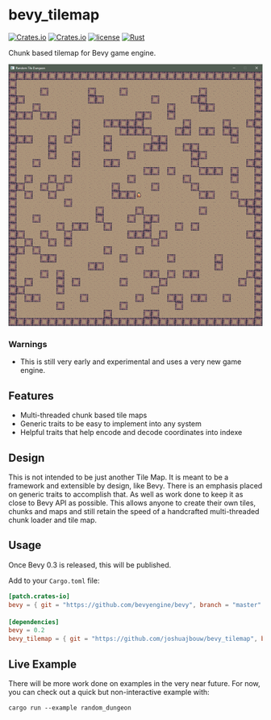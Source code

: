 # bevy_tilemap
[![Crates.io](https://img.shields.io/crates/v/bevy_tilemap.svg)](https://crates.io/crates/bevy_tilemap)
[![Crates.io](https://img.shields.io/crates/d/bevy_tilemap.svg)](https://crates.io/crates/bevy_tilemap)
[![license](https://img.shields.io/badge/license-MIT-blue.svg)](https://github.com/joshuajbouw/bevy_tilemap/blob/master/LICENSE)
[![Rust](https://github.com/joshuajbouw/bevy_tilemap/workflows/CI/badge.svg)](https://github.com/joshuajbouw/bevy_tilemap/actions)

Chunk based tilemap for Bevy game engine.

![](assets/img/example.png)

### Warnings
* This is still very early and experimental and uses a very new game engine.

## Features
* Multi-threaded chunk based tile maps
* Generic traits to be easy to implement into any system
* Helpful traits that help encode and decode coordinates into indexe

## Design 
This is not intended to be just another Tile Map. It is meant to be a framework and extensible by
design, like Bevy. There is an emphasis placed on generic traits to accomplish that. As well as
work done to keep it as close to Bevy API as possible. This allows anyone to create their own tiles, 
chunks and maps and still retain the speed of a handcrafted multi-threaded chunk loader and tile map.

## Usage
Once Bevy 0.3 is released, this will be published.

Add to your `Cargo.toml` file:
```toml
[patch.crates-io]
bevy = { git = "https://github.com/bevyengine/bevy", branch = "master" }

[dependencies]
bevy = 0.2
bevy_tilemap = { git = "https://github.com/joshuajbouw/bevy_tilemap", branch = "master" }
```

## Live Example
There will be more work done on examples in the very near future. For now, you can check out a quick
but non-interactive example with:
```
cargo run --example random_dungeon
```